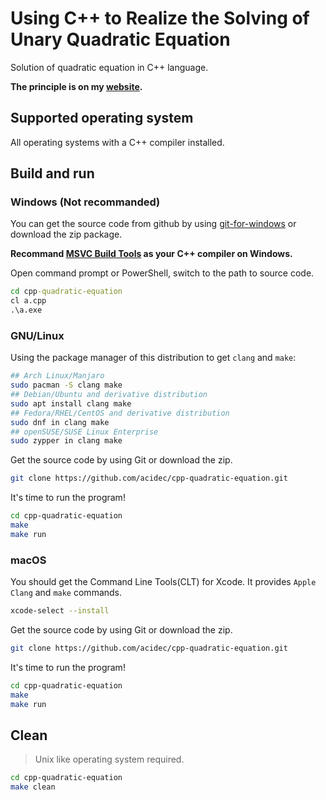 # Using C++ to Realize the Solving of Unary Quadratic Equation
Solution of quadratic equation in C++ language.


**The principle is on my [website](https://acidec.github.io/2022/12/05/cpp-quadratic-equation/).**
## Supported operating system
All operating systems with a C++ compiler installed.
## Build and run
### Windows (Not recommanded)
You can get the source code from github by using [git-for-windows](https://git-scm.com/download/win) or download the zip package.

**Recommand [MSVC Build Tools](https://aka.ms/vs/17/release/vs_BuildTools.exe) as your C++ compiler on Windows.**

Open command prompt or PowerShell, switch to the path to source code.
```cmd
cd cpp-quadratic-equation
cl a.cpp
.\a.exe
```
### GNU/Linux
Using the package manager of this distribution to get `clang` and `make`:
```bash
## Arch Linux/Manjaro
sudo pacman -S clang make
## Debian/Ubuntu and derivative distribution
sudo apt install clang make
## Fedora/RHEL/CentOS and derivative distribution
sudo dnf in clang make
## openSUSE/SUSE Linux Enterprise
sudo zypper in clang make
```
Get the source code by using Git or download the zip.
```bash
git clone https://github.com/acidec/cpp-quadratic-equation.git
```
It's time to run the program!
```bash
cd cpp-quadratic-equation
make
make run
```
### macOS
You should get the Command Line Tools(CLT) for Xcode. It provides `Apple Clang` and `make` commands.
```zsh
xcode-select --install
```
Get the source code by using Git or download the zip.
```zsh
git clone https://github.com/acidec/cpp-quadratic-equation.git
```
It's time to run the program!
```zsh
cd cpp-quadratic-equation
make
make run
```
## Clean
> Unix like operating system required.
```zsh
cd cpp-quadratic-equation
make clean
```